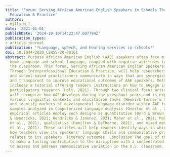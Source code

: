 ```yaml
---
title: 'Forum: Serving African American English Speakers in Schools Through Interprofessional
  Education & Practice'
authors:
- Mills M.T.
date: '2021-01-01'
publishDate: '2024-10-10T14:22:47.687794Z'
publication_types:
- article-journal
publication: '*Language, speech, and hearing services in schools*'
doi: 10.1044/2020_LSHSS-20-00161
abstract: Purpose African American English (AAE) speakers often face mismatches between
  home language and school language, coupled with negative attitudes toward AAE in
  the classroom. This forum, Serving African American English Speakers in Schools
  Through Interprofessional Education & Practice, will help researchers, parents,
  and school-based practitioners communicate in ways that are synergistic, collaborative,
  and transparent to improve educational outcomes of AAE speakers. Method The forum
  includes a tutorial offering readers instructions on how to engage in community-based
  participatory research (Holt, 2021). Through two clinical focus articles, readers
  will recognize how AAE develops during the preschool years and is expressed across
  various linguistic contexts and elicitation tasks (Newkirk-Turner & Green, 2021)
  and identify markers of developmental language disorder within AAE from language
  samples analyzed in Computerized Language Analysis (Overton et al., 2021). Seven
  empirical articles employ such designs as quantitative (Byrd & Brown, 2021; Diehm
  & Hendricks, 2021; Hendricks & Jimenez, 2021; Maher et al., 2021; Mahurin-Smith
  et al., 2021), qualitative (Hamilton & DeThorne, 2021), and mixed methods (Mills
  et al., 2021). These articles will help readers identify ways in which AAE affects
  how teachers view its speakers' language skills and communicative practices and
  relates to its speakers' literacy outcomes. Conclusion The goal of the forum is
  to make a lasting contribution to the discipline with a concentrated focus on how
  to assess and address communicative variation in the U.S. classroom.
---
```

